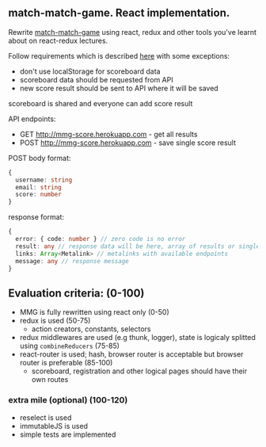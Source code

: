 ## match-match-game. React implementation.

Rewrite [match-match-game](https://github.com/rolling-scopes-school/tasks/blob/2018-Q1/tasks/match-match-game.md) using react, redux and other tools you've learnt about on react-redux lectures.

Follow requirements which is described [here](https://github.com/rolling-scopes-school/tasks/blob/2018-Q1/tasks/match-match-game.md) with some exceptions:
* don't use localStorage for scoreboard data
* scoreboard data should be requested from API
* new score result should be sent to API where it will be saved

scoreboard is shared and everyone can add score result

API endpoints:
* GET http://mmg-score.herokuapp.com - get all results
* POST http://mmg-score.herokuapp.com - save single score result

POST body format:
```ts
{
  username: string
  email: string
  score: number
}
```

response format:
```ts
{
  error: { code: number } // zero code is no error
  result: any // response data will be here, array of results or single result which is saved
  links: Array<Metalink> // metalinks with available endpoints
  message: any // response message
}
```

## Evaluation criteria: (0-100)
* MMG is fully rewritten using react only (0-50)
* redux is used (50-75)
  * action creators, constants, selectors
* redux middlewares are used (e.g thunk, logger), state is logicaly splitted using `combineReducers` (75-85)
* react-router is used; hash, browser router is acceptable but browser router is preferable (85-100)
  * scoreboard, registration and other logical pages should have their own routes

### extra mile (optional) (100-120)
* reselect is used
* immutableJS is used
* simple tests are implemented
